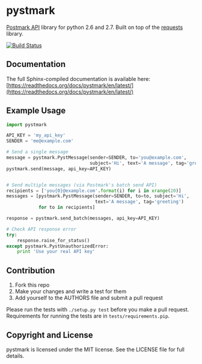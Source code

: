 # pystmark

[Postmark API](http://developer.postmarkapp.com/) library for python 2.6 and 2.7.
Built on top of the [requests](http://docs.python-requests.org/en/latest/) library.

[![Build Status](https://travis-ci.org/xsleonard/pystmark.png)](https://travis-ci.org/xsleonard/pystmark)


## Documentation

The full Sphinx-compiled documentation is available here: [https://readthedocs.org/docs/pystmark/en/latest/](https://readthedocs.org/docs/pystmark/en/latest/)

## Example Usage

```python
import pystmark

API_KEY = 'my_api_key'
SENDER = 'me@example.com'

# Send a single message
message = pystmark.PystMessage(sender=SENDER, to='you@example.com',
                               subject='Hi', text='A message', tag='greeting')
pystmark.send(message, api_key=API_KEY)


# Send multiple messages (via Postmark's batch send API)
recipients = ['you{0}@example.com'.format(i) for i in xrange(20)]
messages = [pystmark.PystMessage(sender=SENDER, to=to, subject='Hi',
                                 text='A message', tag='greeting')
            for to in recipients]

response = pystmark.send_batch(messages, api_key=API_KEY)

# Check API response error
try:
    response.raise_for_status()
except pystmark.PystUnauthorizedError:
    print 'Use your real API key'

```


## Contribution

1. Fork this repo
2. Make your changes and write a test for them
3. Add yourself to the AUTHORS file and submit a pull request

Please run the tests with `./setup.py test` before you make a pull request.
Requirements for running the tests are in `tests/requirements.pip`.


## Copyright and License

pystmark is licensed under the MIT license. See the LICENSE file for full details.
